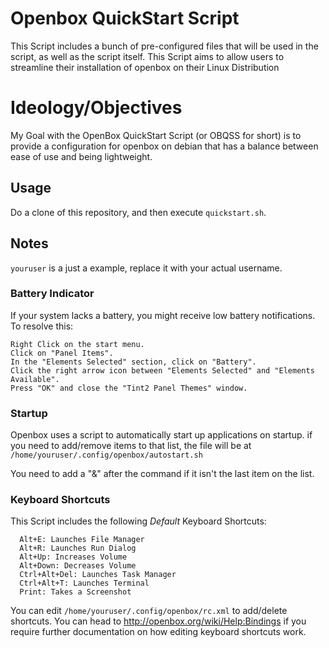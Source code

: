 # Openbox QuickStart Script

This Script includes a bunch of pre-configured files that will be used in the script, as well as the script itself.
This Script aims to allow users to streamline their installation of openbox on their Linux Distribution

# Ideology/Objectives

My Goal with the OpenBox QuickStart Script (or OBQSS for short) is to provide a configuration for openbox on debian that has a balance between ease of use and being lightweight.

## Usage
Do a clone of this repository, and then execute `quickstart.sh`.

## Notes

`youruser` is a just a example, replace it with your actual username.

### Battery Indicator

If your system lacks a battery, you might receive low battery notifications. To resolve this:

    Right Click on the start menu.
    Click on "Panel Items".
    In the "Elements Selected" section, click on "Battery".
    Click the right arrow icon between "Elements Selected" and "Elements Available".
    Press "OK" and close the "Tint2 Panel Themes" window.

### Startup

Openbox uses a script to automatically start up applications on startup. if you need to add/remove items to that list, the file will be at `/home/youruser/.config/openbox/autostart.sh`

You need to add a "&" after the command if it isn't the last item on the list.

### Keyboard Shortcuts
This Script includes the following *Default* Keyboard Shortcuts:

```cli
  Alt+E: Launches File Manager
  Alt+R: Launches Run Dialog
  Alt+Up: Increases Volume
  Alt+Down: Decreases Volume
  Ctrl+Alt+Del: Launches Task Manager
  Ctrl+Alt+T: Launches Terminal
  Print: Takes a Screenshot
```

You can edit `/home/youruser/.config/openbox/rc.xml` to add/delete shortcuts. You can head to http://openbox.org/wiki/Help:Bindings if you require further documentation on how editing keyboard shortcuts work.
